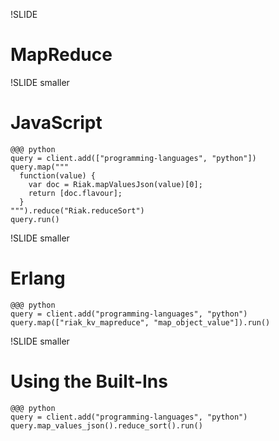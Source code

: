 !SLIDE

# MapReduce #

!SLIDE smaller

# JavaScript #

    @@@ python
    query = client.add(["programming-languages", "python"])
    query.map("""
      function(value) {
        var doc = Riak.mapValuesJson(value)[0];
        return [doc.flavour];
      }
    """).reduce("Riak.reduceSort")
    query.run()

!SLIDE smaller

# Erlang #

    @@@ python
    query = client.add("programming-languages", "python")
    query.map(["riak_kv_mapreduce", "map_object_value"]).run()

!SLIDE smaller

# Using the Built-Ins #

    @@@ python
    query = client.add("programming-languages", "python")
    query.map_values_json().reduce_sort().run()

